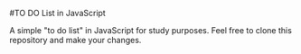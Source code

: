 #TO DO List in JavaScript

A simple "to do list" in JavaScript for study purposes.
Feel free to clone this repository and make your changes.
